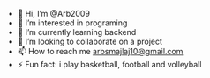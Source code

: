 - 👋 Hi, I’m @Arb2009
- 👀 I’m interested in programing
- 🌱 I’m currently learning backend
- 💞️ I’m looking to collaborate on a project
- 📫 How to reach me arbsmajlaj10@gmail.com
- ⚡ Fun fact: i play basketball, football and volleyball

<!---
Arb2009/Arb2009 is a ✨ special ✨ repository because its `README.md` (this file) appears on your GitHub profile.
You can click the Preview link to take a look at your changes.
--->
